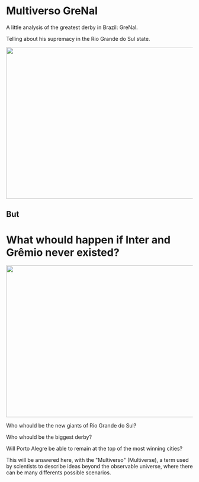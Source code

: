 # Multiverso GreNal 

A little analysis of the greatest derby in Brazil: GreNal.

Telling about his supremacy in the Rio Grande do Sul state.
<p align="center"><img align="center" src="https://c.tenor.com/4Qjn-8G6UMgAAAAM/polar-cheers.gif" height="410px" width="690"/></p>

## But
# What whould happen if Inter and Grêmio never existed?
<p align="center"><img align="center" src="https://i.pinimg.com/originals/5f/10/5d/5f105de69cb58672e2590e041386a959.gif" height="410px" width="690"/></p>

Who whould be the new giants of Rio Grande do Sul?

Who whould be the biggest derby?

Will Porto Alegre be able to remain at the top of the most winning cities?


This will be answered here, with the "Multiverso" (Multiverse), a term used by scientists to describe ideas beyond the observable universe, where there can be many differents possible scenarios.


